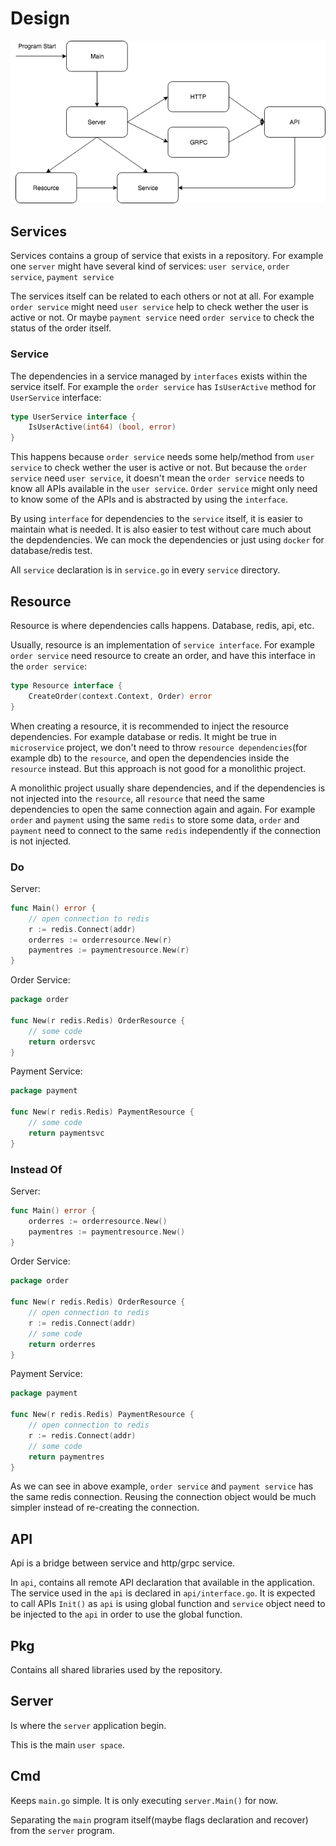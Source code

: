 # Design

![design](/docs/images/design.png)

## Services

Services contains a group of service that exists in a repository. For example one `server` might have several kind of services: `user service`, `order service`, `payment service`

The services itself can be related to each others or not at all. For example `order service` might need `user service` help to check wether the user is active or not. Or maybe `payment service` need `order service` to check the status of the order itself.

### Service

The dependencies in a service managed by `interfaces` exists within the service itself. For example the `order service` has `IsUserActive` method for `UserService` interface:

```go
type UserService interface {
	IsUserActive(int64) (bool, error)
}
```

This happens because `order service` needs some help/method from `user service` to check wether the user is active or not. But because the `order service` need `user service`, it doesn't mean the `order service` needs to know all APIs available in the `user service`. `Order service` might only need to know some of the APIs and is abstracted by using the `interface`.

By using `interface` for dependencies to the `service` itself, it is easier to maintain what is needed. It is also easier to test without care much about the depdendencies. We can mock the dependencies or just using `docker` for database/redis test.

All `service` declaration is in `service.go` in every `service` directory.

## Resource

Resource is where dependencies calls happens. Database, redis, api, etc.

Usually, resource is an implementation of `service interface`. For example `order service` need resource to create an order, and have this interface in the `order service`:

```go
type Resource interface {
	CreateOrder(context.Context, Order) error
}
```

When creating a resource, it is recommended to inject the resource dependencies. For example database or redis. It might be true in `microservice` project, we don't need to throw `resource dependencies`(for example db) to the `resource`, and open the dependencies inside the `resource` instead. But this approach is not good for a monolithic project.

A monolithic project usually share dependencies, and if the dependencies is not injected into the `resource`, all `resource` that need the same dependencies to open the same connection again and again. For example `order` and `payment` using the same `redis` to store some data, `order` and `payment` need to connect to the same `redis` independently if the connection is not injected.

### Do

Server:

```go
func Main() error {
    // open connection to redis
    r := redis.Connect(addr)
    orderres := orderresource.New(r)
    paymentres := paymentresource.New(r)
}
```

Order Service:

```go
package order

func New(r redis.Redis) OrderResource {
    // some code
    return ordersvc
}
```
Payment Service:

```go
package payment

func New(r redis.Redis) PaymentResource {
    // some code
    return paymentsvc
}
```

### Instead Of

Server:

```go
func Main() error {
    orderres := orderresource.New()
    paymentres := paymentresource.New()
}
```

Order Service:

```go
package order

func New(r redis.Redis) OrderResource {
    // open connection to redis
    r := redis.Connect(addr)
    // some code
    return orderres
}
```
Payment Service:

```go
package payment

func New(r redis.Redis) PaymentResource {
    // open connection to redis
    r := redis.Connect(addr)
    // some code
    return paymentres
}
```

As we can see in above example, `order service` and `payment service` has the same redis connection. Reusing the connection object would be much simpler instead of re-creating the connection.

## API

Api is a bridge between service and http/grpc service.

In `api`, contains all remote API declaration that available in the application. The service used in the `api` is declared in `api/interface.go`. It is expected to call APIs `Init()` as `api` is using global function and `service` object need to be injected to the `api` in order to use the global function.

## Pkg

Contains all shared libraries used by the repository.

## Server

Is where the `server` application begin.

This is the main `user space`.

## Cmd

Keeps `main.go` simple. It is only executing `server.Main()` for now.

Separating the `main` program itself(maybe flags declaration and recover) from the `server` program.